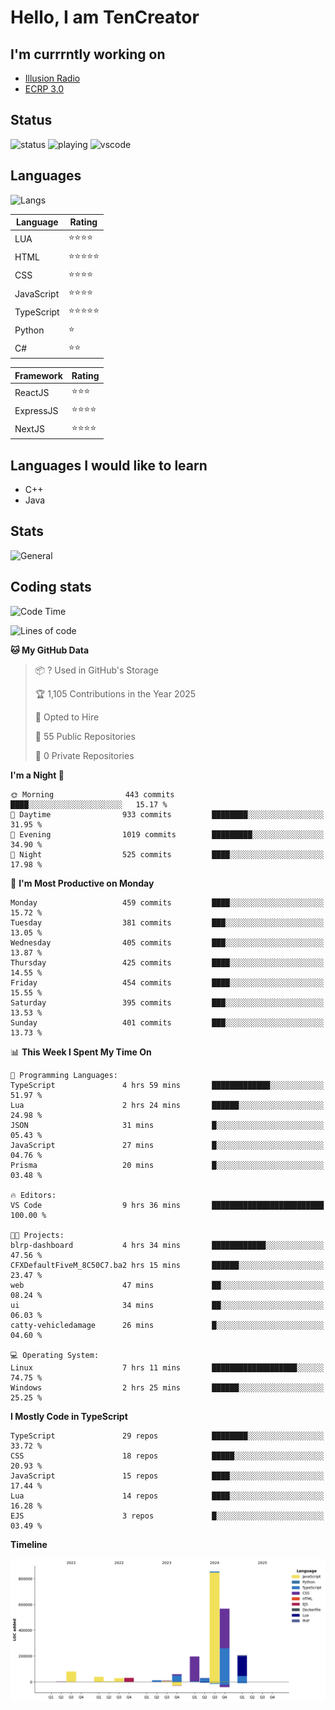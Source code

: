 # Hello, I am TenCreator

## I'm currrntly working on
- [Illusion Radio](https://illusionradio.co.uk/)
- [ECRP 3.0](http://github.com/Emerald-Coast-Roleplay/)

## Status
![status](https://api.statusbadges.me/badge/status/518334475038359555?simple=true&style=for-the-badge)
![playing](https://api.statusbadges.me/badge/playing/518334475038359555?style=for-the-badge)
![vscode](https://api.statusbadges.me/badge/vscode/518334475038359555?style=for-the-badge)

## Languages
![Langs](https://github-readme-stats.vercel.app/api/top-langs/?username=tencreator&layout=compact&theme=radical)


|Language|Rating|
|--------|------|
|LUA|⭐️⭐️⭐️⭐️|
|HTML|⭐️⭐️⭐️⭐️⭐️|
|CSS|⭐️⭐️⭐️⭐️|
|JavaScript|⭐️⭐️⭐️⭐️|
|TypeScript|⭐️⭐️⭐️⭐️⭐️|
|Python|⭐️|
|C#|⭐️⭐️ |

|Framework|Rating|
|--------|------|
|ReactJS|⭐️⭐️⭐|
|ExpressJS|⭐️⭐️⭐️⭐️|
|NextJS|⭐️⭐️⭐⭐️|

## Languages I would like to learn
- C++
- Java

## Stats
![General](https://github-readme-stats.vercel.app/api?username=tencreator&show_icons=true&theme=radical)

## Coding stats

<!--START_SECTION:waka-->
![Code Time](http://img.shields.io/badge/Code%20Time-493%20hrs%2011%20mins-blue)

![Lines of code](https://img.shields.io/badge/From%20Hello%20World%20I%27ve%20Written-2.1%20million%20lines%20of%20code-blue)

**🐱 My GitHub Data** 

> 📦 ? Used in GitHub's Storage 
 > 
> 🏆 1,105 Contributions in the Year 2025
 > 
> 💼 Opted to Hire
 > 
> 📜 55 Public Repositories 
 > 
> 🔑 0 Private Repositories 
 > 
**I'm a Night 🦉** 

```text
🌞 Morning                443 commits         ████░░░░░░░░░░░░░░░░░░░░░   15.17 % 
🌆 Daytime                933 commits         ████████░░░░░░░░░░░░░░░░░   31.95 % 
🌃 Evening                1019 commits        █████████░░░░░░░░░░░░░░░░   34.90 % 
🌙 Night                  525 commits         ████░░░░░░░░░░░░░░░░░░░░░   17.98 % 
```
📅 **I'm Most Productive on Monday** 

```text
Monday                   459 commits         ████░░░░░░░░░░░░░░░░░░░░░   15.72 % 
Tuesday                  381 commits         ███░░░░░░░░░░░░░░░░░░░░░░   13.05 % 
Wednesday                405 commits         ███░░░░░░░░░░░░░░░░░░░░░░   13.87 % 
Thursday                 425 commits         ████░░░░░░░░░░░░░░░░░░░░░   14.55 % 
Friday                   454 commits         ████░░░░░░░░░░░░░░░░░░░░░   15.55 % 
Saturday                 395 commits         ███░░░░░░░░░░░░░░░░░░░░░░   13.53 % 
Sunday                   401 commits         ███░░░░░░░░░░░░░░░░░░░░░░   13.73 % 
```


📊 **This Week I Spent My Time On** 

```text
💬 Programming Languages: 
TypeScript               4 hrs 59 mins       █████████████░░░░░░░░░░░░   51.97 % 
Lua                      2 hrs 24 mins       ██████░░░░░░░░░░░░░░░░░░░   24.98 % 
JSON                     31 mins             █░░░░░░░░░░░░░░░░░░░░░░░░   05.43 % 
JavaScript               27 mins             █░░░░░░░░░░░░░░░░░░░░░░░░   04.76 % 
Prisma                   20 mins             █░░░░░░░░░░░░░░░░░░░░░░░░   03.48 % 

🔥 Editors: 
VS Code                  9 hrs 36 mins       █████████████████████████   100.00 % 

🐱‍💻 Projects: 
blrp-dashboard           4 hrs 34 mins       ████████████░░░░░░░░░░░░░   47.56 % 
CFXDefaultFiveM_8C50C7.ba2 hrs 15 mins       ██████░░░░░░░░░░░░░░░░░░░   23.47 % 
web                      47 mins             ██░░░░░░░░░░░░░░░░░░░░░░░   08.24 % 
ui                       34 mins             ██░░░░░░░░░░░░░░░░░░░░░░░   06.03 % 
catty-vehicledamage      26 mins             █░░░░░░░░░░░░░░░░░░░░░░░░   04.60 % 

💻 Operating System: 
Linux                    7 hrs 11 mins       ███████████████████░░░░░░   74.75 % 
Windows                  2 hrs 25 mins       ██████░░░░░░░░░░░░░░░░░░░   25.25 % 
```

**I Mostly Code in TypeScript** 

```text
TypeScript               29 repos            ████████░░░░░░░░░░░░░░░░░   33.72 % 
CSS                      18 repos            █████░░░░░░░░░░░░░░░░░░░░   20.93 % 
JavaScript               15 repos            ████░░░░░░░░░░░░░░░░░░░░░   17.44 % 
Lua                      14 repos            ████░░░░░░░░░░░░░░░░░░░░░   16.28 % 
EJS                      3 repos             █░░░░░░░░░░░░░░░░░░░░░░░░   03.49 % 
```



**Timeline**

![Lines of Code chart](https://raw.githubusercontent.com/tencreator/tencreator/main/assets/bar_graph.png)


<!--END_SECTION:waka-->
